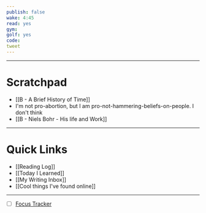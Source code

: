 ```yaml
---
publish: false
wake: 4:45
read: yes
gym:
golf: yes
code:
tweet
---
```

***
# Scratchpad
- [[B - A Brief History of Time]]
- I'm not pro-abortion, but I am pro-not-hammering-beliefs-on-people. I don't think
- [[B - Niels Bohr - His life and Work]] 


---
# Quick Links
- [[Reading Log]]
- [[Today I Learned]]
- [[My Writing Inbox]]
- [[Cool things I've found online]]

***
- [ ] [Focus Tracker](https://docs.google.com/spreadsheets/d/18ZL9CSRxE2z7pTKcaPGe3749GMO9Ov2UjVsRMQqShBk/edit#gid=696776801)